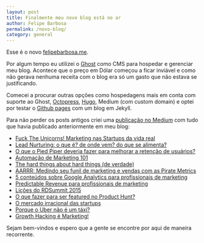 ```yaml
---
layout: post
title: Finalmente meu novo blog está no ar
author: Felipe Barbosa
permalink: /novo-blog/
category: general
---
```


Esse é o novo [felipebarbosa.me](https://felipebarbosa.me).

Por algum tempo eu utilizei o [Ghost](https://ghost.org) como CMS para hospedar e gerenciar meu blog. Acontece que o preço em Dólar começou a ficar inviável e como não gerava nenhuma receita com o blog era só um gasto que não estava se justificando.

Comecei a procurar outras opções como hospedagens mais em conta com suporte ao Ghost, [Octopress](http://octopress.org/), [Hugo](https://gohugo.io/), Medium (com custom domain) e optei por testar o [Github pages](https://pages.github.com/) com um blog em Jekyll.

Para não perder os posts antigos criei uma [publicação no Medium](https://medium.com/felipe-barbosa) com tudo que havia publicado anteriormente em meu blog:

- [Fuck The Unicorns! Marketing nas Startups da vida real](https://medium.com/felipe-barbosa/fuck-the-unicorns-marketing-nas-startups-da-vida-real-a790db5de44b)
- [Lead Nurturing: o que é? de onde vem? do que se alimenta?](https://medium.com/felipe-barbosa/lead-nurturing-o-que-%C3%A9-de-onde-vem-do-que-se-alimenta-f8e9bfc06c78)
- [O que o Pied Piper deveria fazer para melhorar a retenção de usuários?](https://medium.com/felipe-barbosa/o-que-o-pied-piper-deveria-fazer-para-melhorar-a-reten%C3%A7%C3%A3o-de-usu%C3%A1rios-51dfdb5d4eaf)
- [Automação de Marketing 101](https://medium.com/felipe-barbosa/automa%C3%A7%C3%A3o-de-marketing-101-a4a4b346d95a)
- [The hard things about hard things (de verdade)](https://medium.com/felipe-barbosa/the-hard-things-about-hard-things-de-verdade-d306daebc65b)
- [AARRR: Medindo seu funil de marketing e vendas com as Pirate Metrics](https://medium.com/felipe-barbosa/aarrr-medindo-seu-funil-de-marketing-e-vendas-com-as-pirate-metrics-f2adedb8c882)
- [5 conteúdos sobre Google Analytics para profissionais de marketing](https://medium.com/felipe-barbosa/5-conte%C3%BAdos-sobre-google-analytics-para-profissionais-de-marketing-a80080d58e69)
- [Predictable Revenue para profissionais de marketing](https://medium.com/felipe-barbosa/predictable-revenue-para-profissionais-de-marketing-787a8d216bfc)
- [Lições do RDSummit 2015](https://medium.com/felipe-barbosa/li%C3%A7%C3%B5es-do-rdsummit-2015-7f55266ce211)
- [O que fazer para ser featured no Product Hunt?](https://medium.com/felipe-barbosa/o-que-fazer-para-ser-featured-no-product-hunt-b51ce6912a4)
- [O mercado irracional das startups](https://medium.com/felipe-barbosa/o-mercado-irracional-das-startups-be71076e68bd)
- [Porque o Uber não é um táxi?](https://medium.com/felipe-barbosa/porque-o-uber-n%C3%A3o-%C3%A9-um-t%C3%A1xi-2d1efe72fd2d)
- [Growth Hacking é Marketing!](https://medium.com/felipe-barbosa/growth-hacking-%C3%A9-marketing-6bfb677c154d)

Sejam bem-vindos e espero que a gente se encontre por aqui de maneira recorrente.